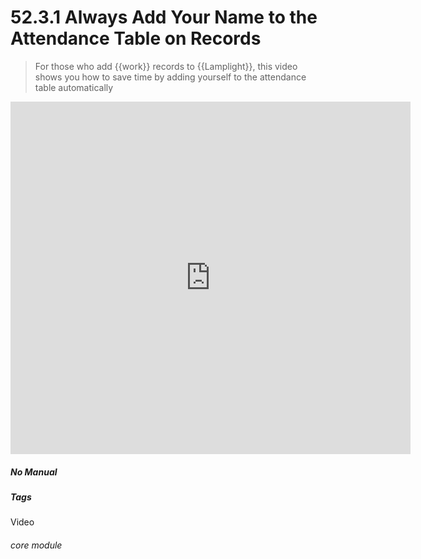 # 52.3.1 Always Add Your Name to the Attendance Table on Records

> For those who add {{work}} records to {{Lamplight}}, this video shows you how to save time by adding yourself to the attendance table automatically



<iframe title="Always Add Your Name to the Attendance Table on Records" width="640" height="564" src="https://player.vimeo.com/video/279243646" data-video-display="home" frameborder="0" allowFullScreen mozallowfullscreen webkitAllowFullScreen></iframe>


##### No Manual

##### Tags
Video

###### core module
